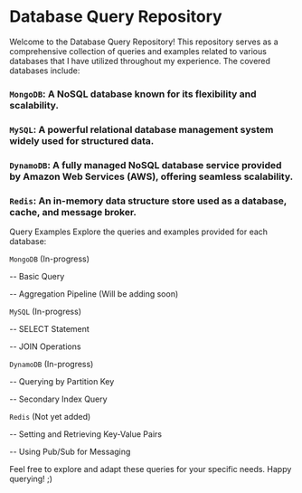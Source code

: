 # Database Query Repository

Welcome to the Database Query Repository! This repository serves as a comprehensive collection of queries and examples related to various databases that I have utilized throughout my experience. The covered databases include:

### `MongoDB`: A NoSQL database known for its flexibility and scalability.

### `MySQL`: A powerful relational database management system widely used for structured data.

### `DynamoDB`: A fully managed NoSQL database service provided by Amazon Web Services (AWS), offering seamless scalability.

### `Redis`: An in-memory data structure store used as a database, cache, and message broker.

Query Examples
Explore the queries and examples provided for each database:

``MongoDB`` (In-progress)

-- Basic Query

-- Aggregation Pipeline (Will be adding soon)

``MySQL`` (In-progress)

-- SELECT Statement

-- JOIN Operations

``DynamoDB`` (In-progress)

-- Querying by Partition Key

-- Secondary Index Query

``Redis`` (Not yet added)

-- Setting and Retrieving Key-Value Pairs

-- Using Pub/Sub for Messaging


Feel free to explore and adapt these queries for your specific needs. Happy querying! ;)
